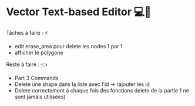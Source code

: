 # Vector Text-based Editor 💻💢

Tâches à faire : ⚡
- edit erase_area pour delete les nodes 1 par 1
- afficher le polygone

Reste à faire : 👈

- Part 3 Commands 
- Delete une shape dans la liste avec l'id -> rajouter les id
- Delete correctement à chaque fois (les fonctions delete de la partie 1 ne sont jamais utilisées)
